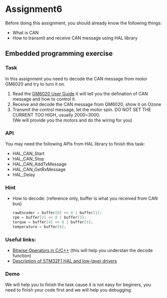 # Assignment6

Before doing this assignment, you should already know the following things:

- What is CAN
- How to transmit and receive CAN message using HAL library

## Embedded programming exercise

### Task
In this assignment you need to decode the CAN message from motor GM6020 and try to turn it on.   
1. Read the [GM6020 User Guide](https://rm-static.djicdn.com/tem/17348/RoboMaster%20GM6020%20Brushless%20DC%20Motor%20User%20Guide.pdf) it will tell you the defination of CAN message and how to control it.
2. Receive and decode the CAN message from GM6020, show it on Ozone
3. Transmit the control message, let the motor spin. DO NOT SET THE CURRENT TOO HIGH, usually 2000~3000.  
(We will provide you the motors and do the wiring for you)

### API 
You may need the following APIs from HAL library to finish this task:  
- HAL_CAN_Start 
- HAL_CAN_Stop 
- HAL_CAN_AddTxMessage 
- HAL_CAN_GetRxMessage 
- HAL_Delay  

### Hint
- How to decode: (reference only, buffer is what you received from CAN bus)    
    ```cpp
    rawEncoder = buffer[0] << 8 | buffer[1];
    rpm = buffer[2] << 8 | buffer[3];
    torque = buffer[4] << 8 | buffer[5];
    temperature = buffer[6];
    ```

### Useful links:  
- [Bitwise Operators in C/C++](https://www.geeksforgeeks.org/bitwise-operators-in-c-cpp/) (this will help you understan the decode function)
- [Description of STM32F1 HAL and low-layer drivers](https://www.st.com/resource/en/user_manual/dm00154093-description-of-stm32f1-hal-and-lowlayer-drivers-stmicroelectronics.pdf)

### Demo
We will help you to finish the task cause it is not easy for beginers, you need to finish your code first and we will help you debugging.